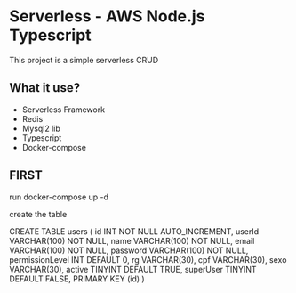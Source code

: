 # Serverless - AWS Node.js Typescript

This project is a simple serverless CRUD

## What it use?

  - Serverless Framework
  - Redis
  - Mysql2 lib
  - Typescript
  - Docker-compose

## FIRST

run docker-compose up -d

create the table

CREATE TABLE users (
  id INT NOT NULL AUTO_INCREMENT,
  userId VARCHAR(100) NOT NULL,
  name VARCHAR(100) NOT NULL,
  email VARCHAR(100) NOT NULL,
  password VARCHAR(100) NOT NULL,
  permissionLevel INT DEFAULT 0,
  rg VARCHAR(30),
  cpf VARCHAR(30),
  sexo VARCHAR(30),
  active TINYINT DEFAULT TRUE,
  superUser TINYINT DEFAULT FALSE,
  PRIMARY KEY (id)
)
